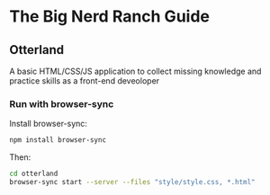 # The Big Nerd Ranch Guide

## Otterland

A basic HTML/CSS/JS application to collect missing knowledge and practice skills as a front-end deveoloper

### Run with browser-sync

Install browser-sync:
```bash
npm install browser-sync
```

Then:
```bash
cd otterland
browser-sync start --server --files "style/style.css, *.html"
```
